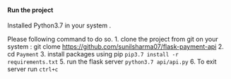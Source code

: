 #### Run the project ####
Installed Python3.7 in your system .

Please following command to do so.
    1. clone the project from git on your system  : git clome https://github.com/sunilsharma07/flask-payment-api
    2. cd `Payment`
    3. install packages using pip `pip3.7 install -r requirements.txt`
    5. run the flask server `python3.7 api/api.py`
    6. To exit server run `ctrl+c`

  